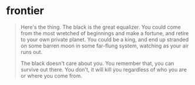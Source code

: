 # frontier

> Here's the thing. The black is the great equalizer. You could come from the most wretched of beginnings and make a fortune, and retire to your own private planet. You could be a king, and end up stranded on some barren moon in some far-flung system, watching as your air runs out.
>
> The black doesn't care about you. You remember that, you can survive out there. You don't, it will kill you regardless of who you are or where you come from.
